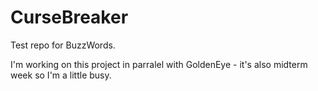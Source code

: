 # CurseBreaker
Test repo for BuzzWords.

I'm working on this project in parralel with GoldenEye - it's also midterm week so I'm a little busy.
